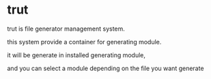 # trut
trut is file generator management system.

this system provide a container for generating module.

it will be generate in installed generating module,

and you can select a module depending on the file you want generate

